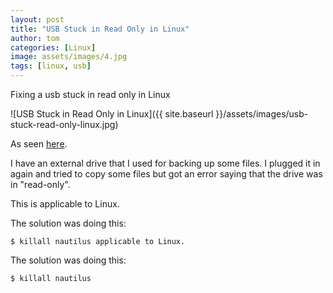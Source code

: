 ```yaml
---
layout: post
title: "USB Stuck in Read Only in Linux"
author: tom
categories: [Linux]
image: assets/images/4.jpg
tags: [linux, usb]
---
```


Fixing a usb stuck in read only in Linux

![USB Stuck in Read Only in Linux]({{ site.baseurl }}/assets/images/usb-stuck-read-only-linux.jpg)

As seen <a href="https://askubuntu.com/questions/563764/usb-devices-showing-as-read-only" target="_blank">here</a>.

I have an external drive that I used for backing up some files. I plugged it in again and tried to copy some files but got an error saying that the drive was in "read-only".

This is applicable to Linux.

The solution was doing this:

    $ killall nautilus applicable to Linux.

The solution was doing this:

    $ killall nautilus